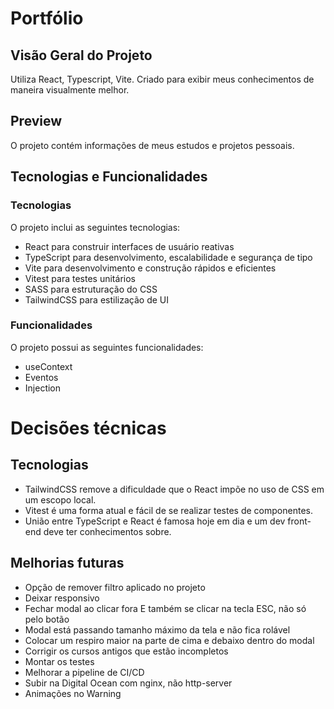 # Portfólio

## Visão Geral do Projeto

Utiliza React, Typescript, Vite.
Criado para exibir meus conhecimentos de maneira visualmente melhor.

## Preview

O projeto contém informações de meus estudos e projetos pessoais.

## Tecnologias e Funcionalidades

### Tecnologias

O projeto inclui as seguintes tecnologias:

- React para construir interfaces de usuário reativas
- TypeScript para desenvolvimento, escalabilidade e segurança de tipo
- Vite para desenvolvimento e construção rápidos e eficientes
- Vitest para testes unitários
- SASS para estruturação do CSS
- TailwindCSS para estilização de UI

### Funcionalidades

O projeto possui as seguintes funcionalidades:

- useContext
- Eventos
- Injection

# Decisões técnicas

## Tecnologias

- TailwindCSS remove a dificuldade que o React impõe no uso de CSS em um escopo local.
- Vitest é uma forma atual e fácil de se realizar testes de componentes.
- União entre TypeScript e React é famosa hoje em dia e um dev front-end deve ter conhecimentos sobre.

## Melhorias futuras

- Opção de remover filtro aplicado no projeto
- Deixar responsivo
- Fechar modal ao clicar fora E também se clicar na tecla ESC, não só pelo botão
- Modal está passando tamanho máximo da tela e não fica rolável
- Colocar um respiro maior na parte de cima e debaixo dentro do modal
- Corrigir os cursos antigos que estão incompletos
- Montar os testes
- Melhorar a pipeline de CI/CD
- Subir na Digital Ocean com nginx, não http-server
- Animações no Warning
